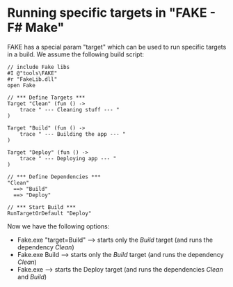 # Running specific targets in "FAKE - F# Make"

FAKE has a special param "target" which can be used to run specific targets in a build. We assume the following build script:

	// include Fake libs
	#I @"tools\FAKE"
	#r "FakeLib.dll"
	open Fake 

	// *** Define Targets ***
	Target "Clean" (fun () -> 
		trace " --- Cleaning stuff --- "
	)

	Target "Build" (fun () -> 
		trace " --- Building the app --- "
	)

	Target "Deploy" (fun () -> 
		trace " --- Deploying app --- "
	)

	// *** Define Dependencies ***
	"Clean"
	  ==> "Build"
	  ==> "Deploy"

	// *** Start Build ***
	RunTargetOrDefault "Deploy"

Now we have the following options:

* Fake.exe "target=Build" --> starts only the *Build* target (and runs the dependency *Clean*)
* Fake.exe Build --> starts only the *Build* target (and runs the dependency *Clean*)
* Fake.exe --> starts the Deploy target (and runs the dependencies *Clean* and *Build*)
